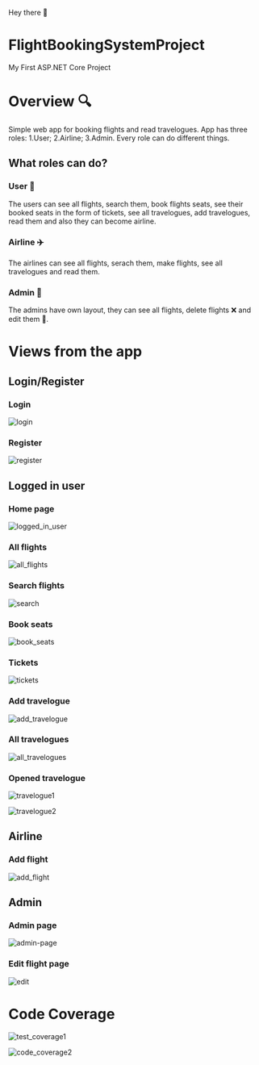 Hey there :wave:
# FlightBookingSystemProject
My First ASP.NET Core Project

# Overview :mag:
Simple web app for booking flights and read travelogues.
App has three roles: 1.User; 2.Airline; 3.Admin.
Every role can do different things.

## What roles can do?

### User :boy:
The users can see all flights, search them, book flights seats, see their booked seats in the form of tickets, see all travelogues, add travelogues, read them and also they can become airline.

### Airline ✈️
The airlines can see all flights, serach them, make flights, see all travelogues and read them.

### Admin :person_in_tuxedo:
The admins have own layout, they can see all flights, delete flights :x: and edit them :memo:.

# Views from the app

## Login/Register

### Login
![login](https://user-images.githubusercontent.com/62722807/171747880-1e4b61c8-b61d-481c-9c0b-4b5576b09cb4.png)

### Register
![register](https://user-images.githubusercontent.com/62722807/171747893-782bdee6-466a-4bdc-b44f-f91459407fcb.png)


## Logged in user

### Home page

![logged_in_user](https://user-images.githubusercontent.com/62722807/171748099-ab1b081f-8399-4901-a876-6f16674216ef.png)

### All flights

![all_flights](https://user-images.githubusercontent.com/62722807/171748181-90cd15da-0933-49ba-9878-b4cb143e62fa.png)

### Search flights

![search](https://user-images.githubusercontent.com/62722807/171748523-9bd40629-f152-4d6c-9d50-9af782007363.png)

### Book seats

![book_seats](https://user-images.githubusercontent.com/62722807/171748238-705546d7-0431-481c-ac75-a58c6400435b.png)

### Tickets

![tickets](https://user-images.githubusercontent.com/62722807/171748316-f00e19a8-cb2f-45f8-943f-b48eb944b500.png)

### Add travelogue

![add_travelogue](https://user-images.githubusercontent.com/62722807/171748381-f0fef895-0e13-44e7-90ed-69934de365a2.png)

### All travelogues

![all_travelogues](https://user-images.githubusercontent.com/62722807/171748469-e3dbd471-dc17-47b5-9c9b-d20bba17c105.png)

### Opened travelogue

![travelogue1](https://user-images.githubusercontent.com/62722807/171748611-a84fe331-34d6-4677-8e28-61eeb524186b.png)

![travelogue2](https://user-images.githubusercontent.com/62722807/171748609-f5903829-469f-40c7-9ec0-4179258985bc.png)

## Airline

### Add flight

![add_flight](https://user-images.githubusercontent.com/62722807/171748727-20154de4-a1ec-4931-903b-606cea2a7a48.png)

## Admin

### Admin page

![admin-page](https://user-images.githubusercontent.com/62722807/171748822-8631219b-a269-43a7-8cc5-8e263ea4ab6a.png)

### Edit flight page

![edit](https://user-images.githubusercontent.com/62722807/171748945-88e2138d-e6bb-473a-9d4c-d3a4bb5a3d4e.png)

# Code Coverage

![test_coverage1](https://user-images.githubusercontent.com/62722807/171756949-57c00a88-5e2e-441f-9f16-03095199a452.png)

![code_coverage2](https://user-images.githubusercontent.com/62722807/171756989-c9ed2278-6834-48f8-9e5d-56d0ee7bbd22.png)

